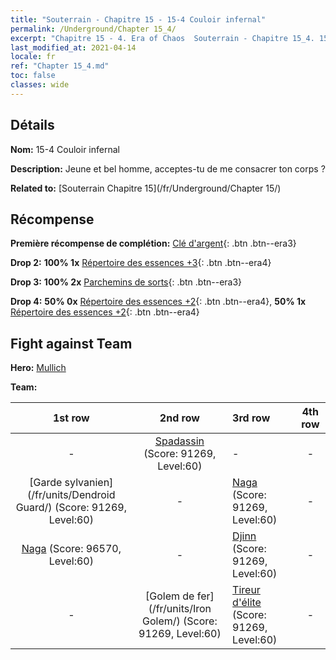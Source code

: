 ```yaml
---
title: "Souterrain - Chapitre 15 - 15-4 Couloir infernal"
permalink: /Underground/Chapter 15_4/
excerpt: "Chapitre 15 - 4. Era of Chaos  Souterrain - Chapitre 15_4. 15-4 Couloir infernal"
last_modified_at: 2021-04-14
locale: fr
ref: "Chapter 15_4.md"
toc: false
classes: wide
---
```


## Détails

 **Nom:** 15-4 Couloir infernal

 **Description:** Jeune et bel homme, acceptes-tu de me consacrer ton corps ?

 **Related to:** [Souterrain Chapitre 15](/fr/Underground/Chapter 15/)

## Récompense

 **Première récompense de complétion:** [Clé d'argent](/fr/Items/con_693/){: .btn .btn--era3}

 **Drop 2:** **100% 1x** [Répertoire des essences +3](/fr/Items/mat_60/){: .btn .btn--era4}

 **Drop 3:** **100% 2x** [Parchemins de sorts](/fr/Items/con_694/){: .btn .btn--era3}

 **Drop 4:** **50% 0x** [Répertoire des essences +2](/fr/Items/mat_53/){: .btn .btn--era4}, **50% 1x** [Répertoire des essences +2](/fr/Items/mat_53/){: .btn .btn--era4}


## Fight against Team
 **Hero:** [Mullich](/fr/heroes/Mullich/)

 **Team:**


  | 1st row | 2nd row | 3rd row | 4th row |
  |:----:|:----:|:----|:----:|
  | - | [Spadassin](/fr/units/Swordsman/) (Score: 91269, Level:60)  | - | - |
  | [Garde sylvanien](/fr/units/Dendroid Guard/) (Score: 91269, Level:60)  | - | [Naga](/fr/units/Naga/) (Score: 91269, Level:60)  | - |
  | [Naga](/fr/units/Naga/) (Score: 96570, Level:60)  | - | [Djinn](/fr/units/Genie/) (Score: 91269, Level:60)  | - |
  | - | [Golem de fer](/fr/units/Iron Golem/) (Score: 91269, Level:60)  | [Tireur d'élite](/fr/units/Sharpshooter/) (Score: 91269, Level:60)  | - |


